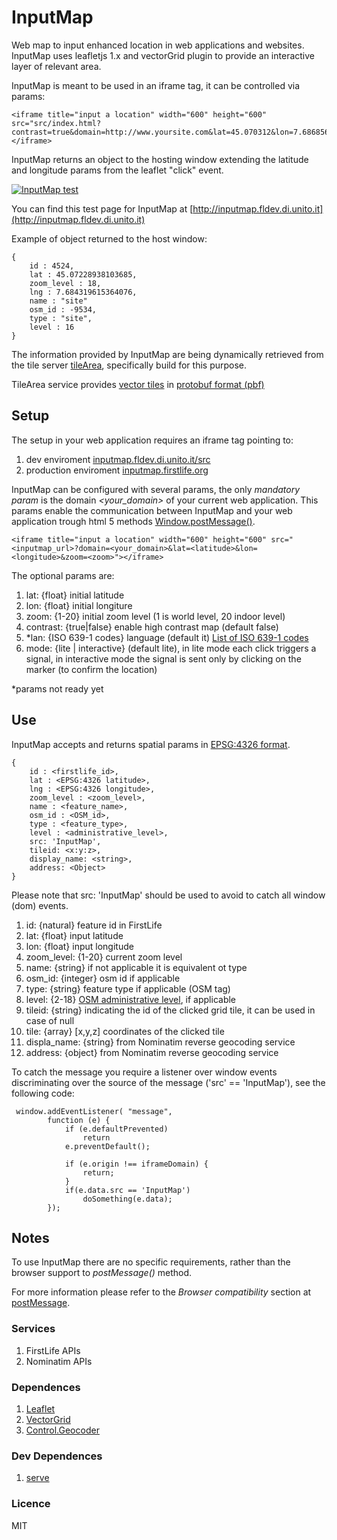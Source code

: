# InputMap


Web map to input enhanced location in web applications and websites.
InputMap uses leafletjs 1.x and vectorGrid plugin to provide an interactive layer of relevant area.

InputMap is meant to be used in an iframe tag, it can be controlled via params:

```
<iframe title="input a location" width="600" height="600" src="src/index.html?contrast=true&domain=http://www.yoursite.com&lat=45.070312&lon=7.686856&zoom=12"></iframe>
```

InputMap returns an object to the hosting window extending the latitude and longitude params from the leaflet "click" event.

[![InputMap test](https://gitlab.dev.di.unito.it/firstlife/inputmap/blob/master/screenshot.png)](http://inputmap.fldev.di.unito.it)

You can find this test page for InputMap at [http://inputmap.fldev.di.unito.it](http://inputmap.fldev.di.unito.it)


Example of object returned to the host window:
```
{
    id : 4524,
    lat : 45.07228938103685,
    zoom_level : 18,
    lng : 7.684319615364076,
    name : "site"
    osm_id : -9534,
    type : "site",
    level : 16
}
```

The information provided by InputMap are being dynamically retrieved from the tile server [tileArea](http://tiles.firstlife.org), specifically build for this purpose.

TileArea service provides [vector tiles](https://github.com/mapbox/vector-tile-spec) in [protobuf format (pbf)](https://developers.google.com/protocol-buffers/docs/encoding)


## Setup
The setup in your web application requires an iframe tag pointing to:

 1. dev enviroment [inputmap.fldev.di.unito.it/src](http://tiles.fldev.di.unito.it/src)
 2. production enviroment [inputmap.firstlife.org](https://inputmap.firstlife.org)

InputMap can be configured with several params, the only *mandatory param* is the domain *<your_domain>* of your current web application.
This params enable the communication between InputMap and your web application trough html 5 methods [Window.postMessage()](https://developer.mozilla.org/en-US/docs/Web/API/Window/postMessage).

```
<iframe title="input a location" width="600" height="600" src="<inputmap_url>?domain=<your_domain>&lat=<latitude>&lon=<longitude>&zoom=<zoom>"></iframe>
```

The optional params are:

1. lat: {float} initial latitude
2. lon: {float} initial longiture
3. zoom: {1-20} initial zoom level (1 is world level, 20 indoor level)
4. contrast: {true|false} enable high contrast map (default false)
5. *lan: {ISO 639-1 codes} language (default it) [List of ISO 639-1 codes](https://en.wikipedia.org/wiki/List_of_ISO_639-1_codes)
6. mode: {lite | interactive} (default lite), in lite mode each click triggers a signal, in interactive mode the signal is sent only by clicking on the marker (to confirm the location)

*params not ready yet


## Use

InputMap accepts and returns spatial params in [EPSG:4326 format](http://spatialreference.org/ref/epsg/wgs-84/).


```
{
    id : <firstlife_id>,
    lat : <EPSG:4326 latitude>,
    lng : <EPSG:4326 longitude>,
    zoom_level : <zoom_level>,
    name : <feature_name>,
    osm_id : <OSM_id>,
    type : <feature_type>,
    level : <administrative_level>,
    src: 'InputMap',
    tileid: <x:y:z>,
    display_name: <string>,
    address: <Object>
}
```

Please note that src: 'InputMap' should be used to avoid to catch all window (dom) events.

1. id: {natural} feature id in FirstLife
2. lat: {float} input latitude
3. lon: {float} input longitude
4. zoom_level: {1-20} current zoom level
5. name: {string} if not applicable it is equivalent ot type
6. osm_id: {integer} osm id if applicable
7. type: {string} feature type if applicable (OSM tag)
8. level: {2-18} [OSM administrative level](http://wiki.openstreetmap.org/wiki/Tag:boundary%3Dadministrative), if applicable
9. tileid: {string} indicating the id of the clicked grid tile, it can be used in case of null <id>
10. tile: {array} [x,y,z] coordinates of the clicked tile
11. displa_name: {string} from Nominatim reverse geocoding service
12. address: {object} from Nominatim reverse geocoding service

To catch the message you require a listener over window events discriminating over the source of the message ('src' == 'InputMap'), see the following code:

```
 window.addEventListener( "message",
        function (e) {
            if (e.defaultPrevented)
                return
            e.preventDefault();

            if (e.origin !== iframeDomain) {
                return;
            }
            if(e.data.src == 'InputMap')
                doSomething(e.data);
        });
 ```


## Notes
To use InputMap there are no specific requirements, rather than the browser support to *postMessage()* method.

For more information please refer to the *Browser compatibility* section at [postMessage](https://developer.mozilla.org/en-US/docs/Web/API/Window/postMessage).

### Services
1. FirstLife APIs
2. Nominatim APIs

### Dependences
1. [Leaflet](https://github.com/Leaflet/Leaflet)
2. [VectorGrid](https://github.com/Leaflet/Leaflet.VectorGrid)
3. [Control.Geocoder](https://github.com/perliedman/leaflet-control-geocoder)

### Dev Dependences
1. [serve](https://www.npmjs.com/package/serve)


### Licence
MIT